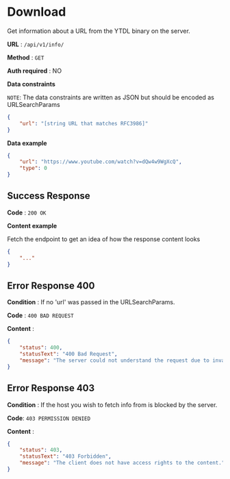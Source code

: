 # Download

Get information about a URL from the YTDL binary on the server.

**URL** : `/api/v1/info/`

**Method** : `GET`

**Auth required** : NO

**Data constraints**

`NOTE`: The data constraints are written as JSON but should be encoded as URLSearchParams

```json
{
    "url": "[string URL that matches RFC3986]"
}
```

**Data example**

```json
{
    "url": "https://www.youtube.com/watch?v=dQw4w9WgXcQ",
    "type": 0
}
```

## Success Response

**Code** : `200 OK`

**Content example**

Fetch the endpoint to get an idea of how the response content looks
```json
{
    "..."
}
```

## Error Response 400

**Condition** : If no 'url' was passed in the URLSearchParams.

**Code** : `400 BAD REQUEST`

**Content** :

```json
{
    "status": 400,
    "statusText": "400 Bad Request",
    "message": "The server could not understand the request due to invalid syntax of the URL or certain HEADERS were missing."
}
```

## Error Response 403

**Condition** :  If the host you wish to fetch info from is blocked by the server.

**Code**: `403 PERMISSION DENIED`

**Content** :

```json
{
    "status": 403,
    "statusText": "403 Forbidden",
    "message": "The client does not have access rights to the content."
}
```

